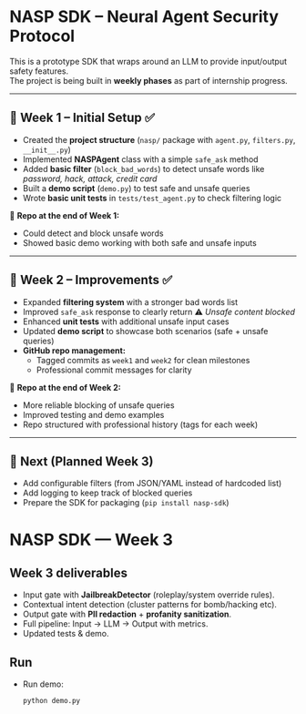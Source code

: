 # NASP SDK – Neural Agent Security Protocol

This is a prototype SDK that wraps around an LLM to provide input/output safety features.  
The project is being built in **weekly phases** as part of internship progress.

---

## 📌 Week 1 – Initial Setup ✅

- Created the **project structure** (`nasp/` package with `agent.py`, `filters.py`, `__init__.py`)
- Implemented **NASPAgent** class with a simple `safe_ask` method
- Added **basic filter** (`block_bad_words`) to detect unsafe words like _password, hack, attack, credit card_
- Built a **demo script** (`demo.py`) to test safe and unsafe queries
- Wrote **basic unit tests** in `tests/test_agent.py` to check filtering logic

📂 **Repo at the end of Week 1:**

- Could detect and block unsafe words
- Showed basic demo working with both safe and unsafe inputs

---

## 📌 Week 2 – Improvements ✅

- Expanded **filtering system** with a stronger bad words list
- Improved `safe_ask` response to clearly return ⚠️ _Unsafe content blocked_
- Enhanced **unit tests** with additional unsafe input cases
- Updated **demo script** to showcase both scenarios (safe + unsafe queries)
- **GitHub repo management:**
  - Tagged commits as `week1` and `week2` for clean milestones
  - Professional commit messages for clarity

📂 **Repo at the end of Week 2:**

- More reliable blocking of unsafe queries
- Improved testing and demo examples
- Repo structured with professional history (tags for each week)

---

## 🚀 Next (Planned Week 3)

- Add configurable filters (from JSON/YAML instead of hardcoded list)
- Add logging to keep track of blocked queries
- Prepare the SDK for packaging (`pip install nasp-sdk`)

# NASP SDK — Week 3

## Week 3 deliverables

- Input gate with **JailbreakDetector** (roleplay/system override rules).
- Contextual intent detection (cluster patterns for bomb/hacking etc).
- Output gate with **PII redaction** + **profanity sanitization**.
- Full pipeline: Input → LLM → Output with metrics.
- Updated tests & demo.

## Run

- Run demo:
  ```bash
  python demo.py
  ```
